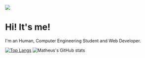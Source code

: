 ![](https://komarev.com/ghpvc/?username=matheuspsantos&color=blueviolet)


# Hi! It's me!
I'm an Human, Computer Engineering Student and Web Developer.

 [![Top Langs](https://github-readme-stats.vercel.app/api/top-langs/?username=matheuspsantos&layout=compact&&exclude_repo=matheuspsantos.github.io,if68x-c91&hide=html,php,scss,css,markdown)](https://github.com/matheuspsantos/github-readme-stats) ![Matheus's GitHub stats](https://github-readme-stats.vercel.app/api?username=matheuspsantos&show_icons=true)
